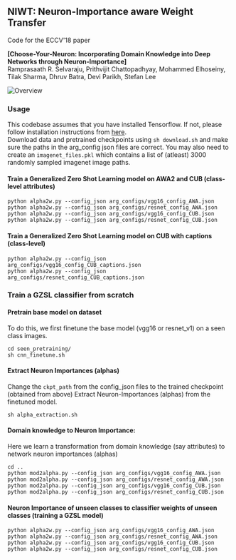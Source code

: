 

## NIWT: Neuron-Importance aware Weight Transfer

Code for the ECCV'18 paper

**[Choose-Your-Neuron: Incorporating Domain Knowledge into Deep Networks through Neuron-Importance]**  
Ramprasaath R. Selvaraju, Prithvijit Chattopadhyay, Mohammed Elhoseiny, Tilak Sharma, Dhruv Batra, Devi Parikh, Stefan Lee


![Overview](https://i.imgur.com/GVZVGs4.png)

### Usage

This codebase assumes that you have installed Tensorflow. If not, please follow installation instructions from [here](https://www.tensorflow.org/install/).  
Download data and pretrained checkpoints using `sh download.sh` and make sure the paths in the arg_config json files are correct.
You may also need to create an `imagenet_files.pkl` which contains a list of (atleast) 3000 randomly sampled imagenet image paths. 

#### Train a Generalized Zero Shot Learning model on AWA2 and CUB (class-level attributes)

```
python alpha2w.py --config_json arg_configs/vgg16_config_AWA.json
python alpha2w.py --config_json arg_configs/resnet_config_AWA.json
python alpha2w.py --config_json arg_configs/vgg16_config_CUB.json
python alpha2w.py --config_json arg_configs/resnet_config_CUB.json
```

#### Train a Generalized Zero Shot Learning model on CUB with captions (class-level)

```
python alpha2w.py --config_json arg_configs/vgg16_config_CUB_captions.json
python alpha2w.py --config_json arg_configs/resnet_config_CUB_captions.json
```


### Train a GZSL classifier from scratch

#### Pretrain base model on dataset
To do this, we first finetune the base model (vgg16 or resnet_v1) on a seen class images.

```
cd seen_pretraining/
sh cnn_finetune.sh 
```

#### Extract Neuron Importances (alphas)

Change the `ckpt_path` from  the config_json files to the trained checkpoint (obtained from above)
Extract Neuron-Importances (alphas) from the finetuned model.

```
sh alpha_extraction.sh
```

#### Domain knowledge to Neuron Importance:

Here we learn a transformation from domain knowledge (say attributes) to network neuron importances (alphas)
```
cd ..
python mod2alpha.py --config_json arg_configs/vgg16_config_AWA.json
python mod2alpha.py --config_json arg_configs/resnet_config_AWA.json
python mod2alpha.py --config_json arg_configs/vgg16_config_CUB.json
python mod2alpha.py --config_json arg_configs/resnet_config_CUB.json
```

#### Neuron Importance of unseen classes to classifier weights of unseen classes (training a GZSL model)
```
python alpha2w.py --config_json arg_configs/vgg16_config_AWA.json
python alpha2w.py --config_json arg_configs/resnet_config_AWA.json
python alpha2w.py --config_json arg_configs/vgg16_config_CUB.json
python alpha2w.py --config_json arg_configs/resnet_config_CUB.json
```
